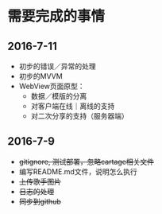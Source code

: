 # 需要完成的事情

## 2016-7-11

 * 初步的错误／异常的处理
 * 初步的MVVM
 * WebView页面原型：
   * 数据／模版的分离
   * 对客户端在线｜离线的支持
   * 对二次分享的支持（服务器端）


## 2016-7-9
 * ~~gitignore, 测试部署，忽略cartage相关文件~~
 * 编写README.md文件，说明怎么执行
 * ~~上传歌手图片~~
 * ~~日志的处理~~
 * ~~同步到github~~
